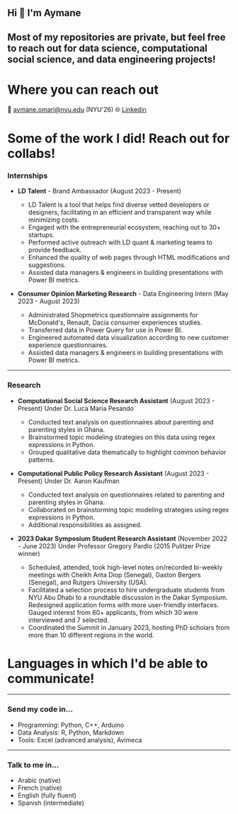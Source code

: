 ## Hi 👋 I'm Aymane

## Most of my repositories are private, but feel free to reach out for data science, computational social science, and data engineering projects!

# **Where you can reach out**
📧 aymane.omari@nyu.edu (NYU'26)
🌐 [Linkedin](https://www.linkedin.com/in/aymane-omari/)

# **Some of the work I did! Reach out for collabs!**
### Internships
- **LD Talent** - Brand Ambassador (August 2023 - Present)
  - LD Talent is a tool that helps find diverse vetted developers or designers, facilitating in an efficient and transparent way while minimizing costs.
  - Engaged with the entrepreneurial ecosystem, reaching out to 30+ startups.
  - Performed active outreach with LD quant & marketing teams to provide feedback.
  - Enhanced the quality of web pages through HTML modifications and suggestions.
  - Assisted data managers & engineers in building presentations with Power BI metrics.

- **Consumer Opinion Marketing Research** - Data Engineering Intern (May 2023 - August 2023)
  - Administrated Shopmetrics questionnaire assignments for McDonald's, Renault, Dacia consumer experiences studies.
  - Transferred data in Power Query for use in Power BI.
  - Engineered automated data visualization according to new customer experience questionnaires.
  - Assisted data managers & engineers in building presentations with Power BI metrics.

---

### Research
- **Computational Social Science Research Assistant** (August 2023 - Present)
Under Dr. Luca Maria Pesando
  - Conducted text analysis on questionnaires about parenting and parenting styles in Ghana.
  - Brainstormed topic modeling strategies on this data using regex expressions in Python.
  - Grouped qualitative data thematically to highlight common behavior patterns.

- **Computational Public Policy Research Assistant** (August 2023 - Present)
Under Dr. Aaron Kaufman
  - Conducted text analysis on questionnaires related to parenting and parenting styles in Ghana.
  - Collaborated on brainstorming topic modeling strategies using regex expressions in Python.
  - Additional responsibilities as assigned.

- **2023 Dakar Symposium Student Research Assistant** (November 2022 - June 2023)
Under Professor Gregory Pardlo (2015 Pulitzer Prize winner)
  - Scheduled, attended, took high-level notes on/recorded bi-weekly meetings with Cheikh Anta Diop (Senegal), Gaston Bergers (Senegal), and Rutgers University (USA).
  - Facilitated a selection process to hire undergraduate students from NYU Abu Dhabi to a roundtable discussion in the Dakar Symposium. Redesigned application forms with more user-friendly interfaces. Gauged interest from 60+ applicants, from which 30 were interviewed and 7 selected.
  - Coordinated the Summit in January 2023, hosting PhD scholars from more than 10 different regions in the world.

# **Languages in which I'd be able to communicate!**
---
### Send my code in...
- Programming: Python, C++, Arduino
- Data Analysis: R, Python, Markdown
- Tools: Excel (advanced analysis), Avimeca

---

### Talk to me in...
- Arabic (native)
- French (native)
- English (fully fluent)
- Spanish (intermediate)
